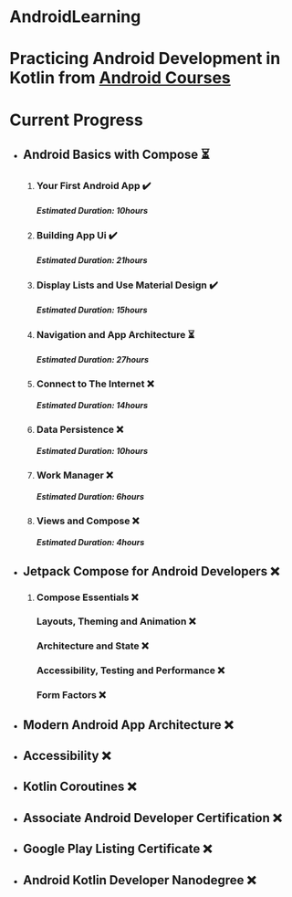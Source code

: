 # AndroidLearning
<!DOCTYPE html>
<html lang="en">
<head>
    <meta charset="UTF-8">
    <meta http-equiv="X-UA-Compatible" content="IE=edge">
    <meta name="viewport" content="width=device-width, initial-scale=1.0">
</head>
<body>
<h1>Practicing Android Development in Kotlin from <a href="https://developer.android.com/courses">Android Courses</a></h1>
	
<h1>Current Progress</h1>
<ul>
    <li>
        <h2>Android Basics with Compose ⏳</h2>
        <ol>
            <li>
                <h3>Your First Android App ✔️</h3>
                <h5>Estimated Duration: 10hours</h5>
            </li>
            <li>
                <h3>Building App Ui ✔️</h3>
                <h5>Estimated Duration: 21hours</h5>
            </li>
            <li>
                <h3>Display Lists and Use Material Design ✔️</h3>
                <h5>Estimated Duration: 15hours</h5>
            </li>
            <li>
                <h3>Navigation and App Architecture ⏳</h3>
                <h5>Estimated Duration: 27hours</h5>
            </li>
            <li>
                <h3>Connect to The Internet ❌ </h3>
                <h5>Estimated Duration: 14hours</h5>
            </li>
            <li>
                <h3>Data Persistence ❌ </h3>
                <h5>Estimated Duration: 10hours</h5>
            </li>
            <li>
                <h3>Work Manager ❌ </h3>
                <h5>Estimated Duration: 6hours</h5>
            </li>
            <li>
                <h3>Views and Compose ❌ </h3>
                <h5>Estimated Duration: 4hours</h5>
            </li>
        </ol>
    </li>
	<li>
        <h2>Jetpack Compose for Android Developers ❌ </h2>
        <ol>
            <li>
                <h3>Compose Essentials ❌ </h3>
                <h3>Layouts, Theming and Animation ❌ </h3>
                <h3>Architecture and State ❌ </h3>
                <h3>Accessibility, Testing and Performance ❌ </h3>
                <h3>Form Factors ❌ </h3>
            </li>
        </ol>
    </li>
    <li>
        <h2>Modern Android App Architecture ❌ </h2>
<!--          <ol>
            <li><h3></h3></li>
        </ol>  -->
    </li>
    <li>
        <h2>Accessibility ❌ </h2>
<!--          <ol>
            <li><h3></h3></li>
        </ol>  -->
    </li>
    <li>
        <h2>Kotlin Coroutines ❌ </h2>
<!--          <ol>
            <li><h3></h3></li>
        </ol>  -->
    </li>
    <li>
        <h2>Associate Android Developer Certification ❌ </h2>
<!--          <ol>
            <li><h3></h3></li>
        </ol>  -->
    </li>
    <li>
        <h2>Google Play Listing Certificate ❌ </h2>
<!--          <ol>
            <li><h3></h3></li>
        </ol>  -->
    </li>
    <li>
        <h2>Android Kotlin Developer Nanodegree ❌ </h2>
<!--          <ol>
            <li><h3></h3></li>
        </ol>  -->
    </li>
</ul>
</body>
</html>
